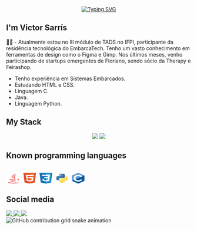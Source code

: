 <div align="center">
  <a href="https://git.io/typing-svg">
    <img src="https://readme-typing-svg.demolab.com?font=Fira+Code&weight=500&size=22&pause=1000&color=FF0000&center=true&vCenter=true&width=524&lines=Welcome+to+my+profile!" alt="Typing SVG">
  </a>
</div>

## I'm Victor Sarrís
👨‍💻 - Atualmente estou no III módulo de TADS no IFPI, participante da residência tecnológica do EmbarcaTech. Tenho um vasto conhecimento em ferramentas de design como o Figma e Gimp. Nos últimos meses, venho participando de startups emergentes de Floriano, sendo sócio da Therapy e Feirashop. <br>
- Tenho experiência em Sistemas Embarcados. <br>
- Estudando HTML e CSS. <br>
- Linguagem C. <br>
- Java. <br>
- Linguagem Python.

## My Stack
<div align="center">
  <img height="140em" src="https://github-readme-stats.vercel.app/api?username=Victor-Sarris&show_icons=true&theme=dark&include_all_commits=true&count_private=true"/>
  <img height="140em" src="https://github-readme-stats.vercel.app/api/top-langs/?username=Victor-Sarris&layout=compact&langs_count=16&theme=dracula"/>
</div>

## Known programming languages
<div style="display: inline_block"><br>
  <img align="center" alt="Java" height="30" width="40" src="https://raw.githubusercontent.com/devicons/devicon/master/icons/java/java-plain.svg">
  <img align="center" alt="HTML" height="30" width="40" src="https://raw.githubusercontent.com/devicons/devicon/master/icons/html5/html5-original.svg">
  <img align="center" alt="CSS" height="30" width="40" src="https://raw.githubusercontent.com/devicons/devicon/master/icons/css3/css3-original.svg">
  <img align="center" alt="Python" height="30" width="40" src="https://raw.githubusercontent.com/devicons/devicon/master/icons/python/python-original.svg">
  <img align="center" alt="C" height="30" width="40" src="https://raw.githubusercontent.com/devicons/devicon/master/icons/c/c-original.svg">
</div>
  
## Social media 
<div> 
  <a href="https://www.youtube.com/@DevVictorSarr%C3%ADs" target="_blank">
    <img src="https://img.shields.io/badge/YouTube-FF0000?style=for-the-badge&logo=youtube&logoColor=white">
  </a>
  <a href="https://www.instagram.com/victor_sarris/" target="_blank">
    <img src="https://img.shields.io/badge/-Instagram-%23E4405F?style=for-the-badge&logo=instagram&logoColor=white">
  </a>
  <a href="https://www.linkedin.com/in/victorsarris/" target="_blank">
    <img src="https://img.shields.io/badge/-LinkedIn-%230077B5?style=for-the-badge&logo=linkedin&logoColor=white">
  </a> 
</div>

<picture>
  <source media="(prefers-color-scheme: dark)" srcset="https://raw.githubusercontent.com/Victor-Sarris/Victor-Sarris/output/github-contribution-grid-snake-dark.svg">
  <source media="(prefers-color-scheme: light)" srcset="https://raw.githubusercontent.com/Victor-Sarris/Victor-Sarris/output/github-contribution-grid-snake.svg">
  <img alt="GitHub contribution grid snake animation" src="https://raw.githubusercontent.com/Victor-Sarris/Victor-Sarris/output/github-contribution-grid-snake.svg" style="display: block; margin: auto;">
</picture>
